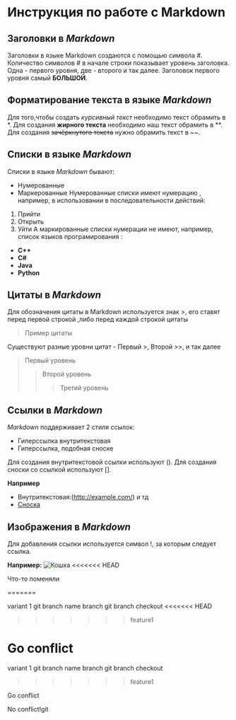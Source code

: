 # Инструкция по работе с **Markdown**


## Заголовки в *Markdown*
Заголовки в языке Markdown создаются с помощью символа #. Количество символов # в начале строки показывает уровень заголовка. Одна - первого уровня, две - второго и так далее. Заголовок первого уровня самый **БОЛЬШОЙ**.  

## Форматирование текста в языке *Markdown*
Для того,чтобы создать *курсивный текст* необходимо текст обрамить в *. Для создания **жирного текста** необходимо наш текст обрамить в **. Для создания ~~зачёркнутого текста~~ нужно обрамить текст в ~~.

## Списки в языке *Markdown*
Списки в языке *Markdown* бывают:
- Нумерованные
- Маркерованные
Нумерованные списки имеют нумерацию , например, в использовании в последовательности действий:
1. Прийти 
2. Открыть
3. Уйти
А маркированные списки нумерации не имеют, например, список языков програмирования :
- **C++**
- **C#**
- **Java**
- **Python**

## Цитаты в *Markdown*
Для обозначения цитаты в Markdown используется знак >, его ставят перед первой строкой ,либо перед каждой строкой цитаты
> Пример цитаты

Существуют разные уровни цитат - Первый >, Второй >>, и так далее
> Первый уровень
>> Второй уровень
>>> Третий уровень

## Ссылки в *Markdown*

*Markdown* поддерживает 2 стиля ссылок:
- Гиперссылка внутритекстовая
- Гиперссылка, подобная сноске

Для создания внутритекстовой ссылки используют ().
Для создания сноски со ссылкой используют [].

**Например**
- Внутритекстовая:(http://example.com/) и тд
- [Сноска](http://example.com)

## Изображения в *Markdown*

Для добавления ссылки используется символ !, за которым следует ссылка.

**Например:**
 ![Кошка](https://upload.wikimedia.org/wikipedia/commons/thumb/0/07/Kot-026.jpg/1200px-Kot-026.jpg)
<<<<<<< HEAD










 Что-то поменяли
 
=======
 
 variant 1
 git branch name branch
 git branch checkout 
<<<<<<< HEAD
>>>>>>> feature1

Go conflict
=======










 variant 1
 git branch name branch
 git branch checkout 
>>>>>>> feature1

Go conflict
















 No conflict!git
